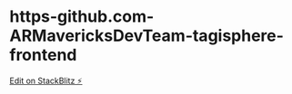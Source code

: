 # https-github.com-ARMavericksDevTeam-tagisphere-frontend

[Edit on StackBlitz ⚡️](https://stackblitz.com/edit/stackblitz-starters-n1xrqa)